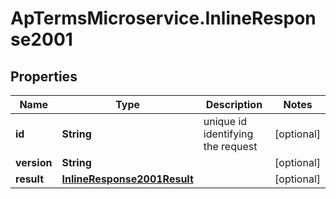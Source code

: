 # ApTermsMicroservice.InlineResponse2001

## Properties
Name | Type | Description | Notes
------------ | ------------- | ------------- | -------------
**id** | **String** | unique id identifying the request | [optional] 
**version** | **String** |  | [optional] 
**result** | [**InlineResponse2001Result**](InlineResponse2001Result.md) |  | [optional] 


